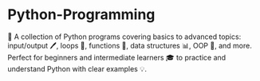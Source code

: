 # Python-Programming
🐍 A collection of Python programs covering basics to advanced topics: input/output 🖊️, loops 🔁, functions 🧩, data structures 📊, OOP 🧱, and more. Perfect for beginners and intermediate learners 🎓 to practice and understand Python with clear examples 💡.
